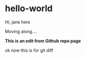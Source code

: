 # hello-world

Hi, jane here


Moving along....

**This is an edit from Github repo page**


ok now this is for git diff